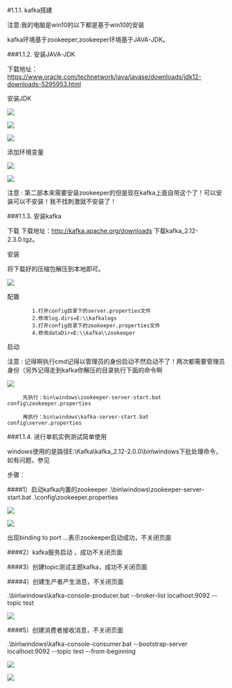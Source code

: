 #1.1.1. kafka搭建


注意:我的电脑是win10的以下都是基于win10的安装

kafka环境基于zookeeper,zookeeper环境基于JAVA-JDK。

###1.1.2. 安装JAVA-JDK

下载地址：https://www.oracle.com/technetwork/java/javase/downloads/jdk12-downloads-5295953.html


安装JDK

![](.3Kafka的安装_images/bd1d821b.png)

![](.3Kafka的安装_images/7304a31c.png)

![](.3Kafka的安装_images/7048dc3c.png)

添加环境变量

![](.3Kafka的安装_images/ba6fe48d.png)

![](.3Kafka的安装_images/99dea791.png)

注意 : 第二部本来需要安装zookeeper的但是现在kafka上面自带这个了！可以安装可以不安装！我不找刺激就不安装了！

###1.1.3. 安装kafka

下载
下载地址：http://kafka.apache.org/downloads 下载kafka_2.12-2.3.0.tgz。

安装

将下载好的压缩包解压到本地即可。

![](.3Kafka的安装_images/c866fd15.png)

配置

            1.打开config目录下的server.properties文件
            2.修改log.dirs=E:\\kafkalogs
            3.打开config目录下的zookeeper.properties文件
            4.修改dataDir=E:\\kafka\\zookeeper
            

启动

注意 : 记得啊执行cmd记得以管理员的身份启动不然启动不了！两次都需要管理员身份（另外记得走到kafka你解压的目录执行下面的命令啊


![](.3Kafka的安装_images/dc203041.png)

         先执行：bin\windows\zookeeper-server-start.bat config\zookeeper.properties
        
         再执行：bin\windows\kafka-server-start.bat config\server.properties
         

###1.1.4. 进行单机实例测试简单使用

windows使用的是路径E:\Kafka\kafka_2.12-2.0.0\bin\windows下批处理命令，如有问题，参见


步骤：

####1）启动kafka内置的zookeeper
.\bin\windows\zookeeper-server-start.bat .\config\zookeeper.properties

![](.3Kafka的安装_images/55f17967.png)

![](.3Kafka的安装_images/7ab17c4b.png)

出现binding to port ...表示zookeeper启动成功，不关闭页面

####2）kafka服务启动 ，成功不关闭页面

####3）创建topic测试主题kafka，成功不关闭页面

####4）创建生产者产生消息，不关闭页面

.\bin\windows\kafka-console-producer.bat --broker-list localhost:9092 --topic test

![](.3Kafka的安装_images/8c5aa81a.png)


####5）创建消费者接收消息，不关闭页面

.\bin\windows\kafka-console-consumer.bat --bootstrap-server localhost:9092 --topic test --from-beginning

![](.3Kafka的安装_images/4629eb0e.png)

![](.3Kafka的安装_images/2cd839e3.png)